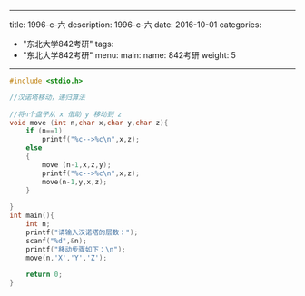 
---
title: 1996-c-六
description: 1996-c-六
date: 2016-10-01
categories:
  - "东北大学842考研"
tags:
  - "东北大学842考研"
menu:
  main:
    name: 842考研
    weight: 5
---


```cpp
#include <stdio.h>

//汉诺塔移动，递归算法
 
//将n个盘子从 x 借助 y 移动到 z 
void move (int n,char x,char y,char z){
	if (n==1)
		printf("%c-->%c\n",x,z);
	else
	{
		move (n-1,x,z,y);
		printf("%c-->%c\n",x,z);
		move(n-1,y,x,z);
	}
	
}
int main(){
	int n;
	printf("请输入汉诺塔的层数：");
	scanf("%d",&n);
	printf("移动步骤如下：\n"); 
	move(n,'X','Y','Z');
	
	return 0;
}
```

